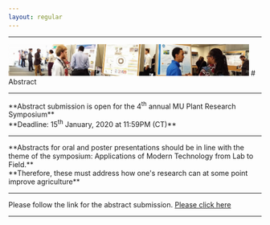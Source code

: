 ```yaml
---
layout: regular
---
```


<hr style="clear: both;" />
<img src="/posterview.jpg" style="max-width:95%"/>
# Abstract
<hr style="clear: both;" />
**Abstract submission is open for the 4<sup>th</sup> annual MU Plant Research Symposium** <br/>
**Deadline: 15<sup>th</sup> January, 2020 at 11:59PM (CT)**
<hr style="clear: both;" />
**Abstracts for oral and poster presentations should be in line with the theme of the symposium: Applications of Modern Technology from Lab to Field.** <br />
**Therefore, these must address how one's research can at some point improve agriculture**
<hr style="clear: both;" />
Please follow the link for the abstract submission. <a href="https://docs.google.com/forms/d/1EO5J7HiNENp6UNMuPhC3KXK_H6HspYMciJ331vkofdQ/edit" target="_blank"> Please click here
<hr style="clear: both;" />
